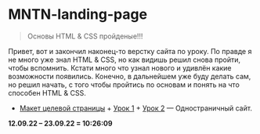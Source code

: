 # MNTN-landing-page

> Основы HTML & CSS пройденые!!! 

Привет, вот и закончил наконец-то верстку сайта по уроку. По правде я не много уже знал HTML & CSS, но как видишь решил снова пройти, чтобы вспомнить. Кстати много что узнал нового и удивлён какие возможности появились. Конечно, в дальнейшем уже буду делать сам, но решил начать, с того чтобы пройтись по основам и понять на что способен HTML & CSS.

- [Макет целевой страницы](/IT/my-path-to-IT/my-training-program/key-skills/junior-middle-senior-full-stack-engineer/html-css/website-layout/) + [Урок 1](https://www.youtube.com/watch?v=t2U3V0k1LMc) + [Урок 2](https://www.youtube.com/watch?v=JBOzxIkmD9M) — Одностраничный сайт.

**12.09.22 – 23.09.22 = 10:26:09**
